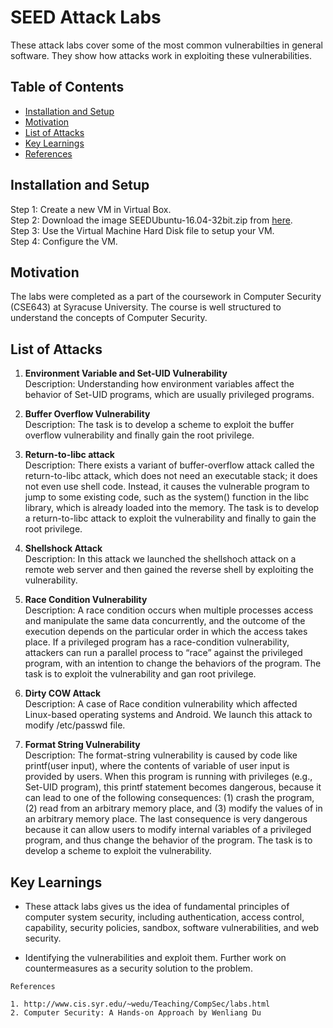 # SEED Attack Labs

These attack labs cover some of the most common vulnerabilties in general software. They show how attacks work in exploiting these vulnerabilities.

## Table of Contents

- [Installation and Setup](#install)
- [Motivation](#motivation)
- [List of Attacks](#attacks)
- [Key Learnings](#learning)
- [References](#references)

## Installation and Setup

Step 1: Create a new VM in Virtual Box. <br>
Step 2: Download the image SEEDUbuntu-16.04-32bit.zip from [here](http://jupiter.syr.edu/seed/images/16_04_v3/SEEDUbuntu-16.04-32bit.zip). <br>
Step 3: Use the Virtual Machine Hard Disk file to setup your VM. <br>
Step 4: Configure the VM. <br>

## Motivation

The labs were completed as a part of the coursework in Computer Security (CSE643) at Syracuse University. The course is well structured to understand the concepts of Computer Security. <br>

## List of Attacks

1. **Environment Variable and Set-UID Vulnerability**<br>
Description: Understanding how environment variables affect the behavior of Set-UID programs, which are usually privileged programs.

2. **Buffer Overflow Vulnerability**<br>
Description: The task is to develop a scheme to exploit the buffer overflow vulnerability and finally gain the root privilege.

3. **Return-to-libc attack**<br>
Description: There exists a variant of buffer-overflow attack called the return-to-libc attack, which does not need an executable stack; it does not even use 
shell code. Instead, it causes the vulnerable program to jump to some existing code, such as the system() function in the libc library, 
which is already loaded into the memory. The task is to develop a return-to-libc attack to exploit the vulnerability and finally to 
gain the root privilege.

4. **Shellshock Attack**<br>
Description: In this attack we launched the shellshoch attack on a remote web server and then gained the reverse shell by exploiting the vulnerability.

5. **Race Condition Vulnerability**<br>
Description: A race condition occurs when multiple processes access and manipulate the same data concurrently, and the outcome of the
execution depends on the particular order in which the access takes place. If a privileged program has a
race-condition vulnerability, attackers can run a parallel process to “race” against the privileged program,
with an intention to change the behaviors of the program. The task is to exploit the vulnerability and gan root privilege.

6. **Dirty COW Attack**<br>
Description: A case of Race condition vulnerability which affected Linux-based operating systems and Android. We launch this attack to modify /etc/passwd file.

7. **Format String Vulnerability**<br>
Description: The format-string vulnerability
is caused by code like printf(user input), where the contents of variable of user input
is provided by users. When this program is running with privileges (e.g., Set-UID program), this printf
statement becomes dangerous, because it can lead to one of the following consequences: (1) crash the
program, (2) read from an arbitrary memory place, and (3) modify the values of in an arbitrary memory
place. The last consequence is very dangerous because it can allow users to modify internal variables of a
privileged program, and thus change the behavior of the program. The task is to develop
a scheme to exploit the vulnerability.

## Key Learnings

- These attack labs gives us the idea of fundamental principles of computer system security, including authentication, access control,
capability, security policies, sandbox, software vulnerabilities, and web security.

- Identifying the vulnerabilities and exploit them. Further work on countermeasures as a security solution to the problem.

```
References

1. http://www.cis.syr.edu/~wedu/Teaching/CompSec/labs.html
2. Computer Security: A Hands-on Approach by Wenliang Du 
```







